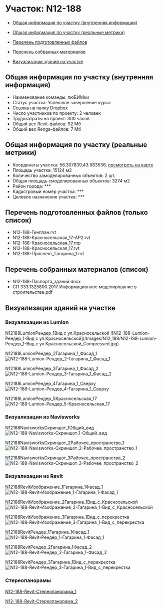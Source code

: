 # Участок: N12-188

* [Общая информация по участку (внутренняя информация)](#Chapter1)

* [Общая информация по участку (реальные метрики)](#Chapter2)

* [Перечень подготовленных файлов](#Chapter3)

* [Перечень собранных материалов](#Chapter4)

* [Визуализации зданий на участке](#Chapter5)

## <a id="Chapter1"></a> Общая информация по участку (внутренняя информация)
+ Наименование команды: люБИМки
+ Статус участка: Успешное завершение курса
+ [Ссылка](https://www.dropbox.com/sh/wvvgv1nw1iqred9/AADQTLklQVIjTfdoFqHCnH8Za/N12_188?dl=0) на папку Dropbox
+ Число участников по проекту: 2 человек
+ Трудозатраты на проект: 300 часов
+ Общий вес Revit-файлов: 92 Мб
+ Общий вес Renga-файлов: 7 Мб
## <a id="Chapter2"></a> Общая информация по участку (реальные метрики)
+ Координаты участка: 56.307839,43.983536, [посмотреть на карте](https://yandex.ru/maps/47/nizhny-novgorod/?ll=43.983536%2C56.307839&z=19)
+ Площадь участка: 15124 м2
+ Количество замоделированных объектов: 2 шт.
+ Общая площадь смоделированных объектов: 3274 м2
+ Район города: *** 
+ Кадастровый номер участка: *** 
+ Целевое назначение участка: *** 
## <a id="Chapter3"></a> Перечень подготовленных файлов (только список)
+ N12-188-Генплан.rvt
+ N12-188-Красносельская_17-АР2.rvt
+ N12-188-Красносельская_17.rnp
+ N12-188-Красносельская_17.rvt
+ N12-188-Проспект_Гагарина_1.rvt
## <a id="Chapter4"></a> Перечень собранных материалов (список)
+ N12-188-Паспорта_зданий.docx
+ СП 333.1325800.2017 Информационное моделирование в строительстве.pdf
## <a id="Chapter5"></a> Визуализации зданий на участке
### Визуализации из Lumion
N12188LumionРендер_1Вид с ул.Красносельской
![N12-188-Lumion-Рендер_1-Вид с ул.Красносельской](/Images/N12_188/N12-188-Lumion-Рендер_1-Вид с ул.Красносельской_Compressed.jpg)

N12188LumionРендер_2Гагарина_1_Фасад_1
![N12-188-Lumion-Рендер_2-Гагарина_1_Фасад_1](/Images/N12_188/N12-188-Lumion-Рендер_2-Гагарина_1_Фасад_1_Compressed.jpg)

N12188LumionРендер_3Гагарина_1_Фасад_2
![N12-188-Lumion-Рендер_3-Гагарина_1_Фасад_2](/Images/N12_188/N12-188-Lumion-Рендер_3-Гагарина_1_Фасад_2_Compressed.jpg)

N12188LumionРендер_4Гагарина_1_Сверху
![N12-188-Lumion-Рендер_4-Гагарина_1_Сверху](/Images/N12_188/N12-188-Lumion-Рендер_4-Гагарина_1_Сверху_Compressed.jpg)

N12188LumionРендер_5Красносельская_17
![N12-188-Lumion-Рендер_5-Красносельская_17](/Images/N12_188/N12-188-Lumion-Рендер_5-Красносельская_17_Compressed.jpg)

### Визуализации из Navisworks
N12188NavisworksСкриншот_1Общий_вид
![N12-188-Navisworks-Скриншот_1-Общий_вид](/Images/N12_188/N12-188-Navisworks-Скриншот_1-Общий_вид_Compressed.jpg)

N12188NavisworksСкриншот_2Рабочее_пространство_1
![N12-188-Navisworks-Скриншот_2-Рабочее_пространство_1](/Images/N12_188/N12-188-Navisworks-Скриншот_2-Рабочее_пространство_1_Compressed.jpg)

N12188NavisworksСкриншот_3Рабочее_пространство_2
![N12-188-Navisworks-Скриншот_3-Рабочее_пространство_2](/Images/N12_188/N12-188-Navisworks-Скриншот_3-Рабочее_пространство_2_Compressed.jpg)

### Визуализации из Revit
N12188RevitИзображение_1Гагарина_1Фасад_1
![N12-188-Revit-Изображение_1-Гагарина_1-Фасад_1](/Images/N12_188/N12-188-Revit-Изображение_1-Гагарина_1-Фасад_1_Compressed.jpg)

N12188RevitИзображение_2Гагарина_1Вид_с_Красносельской
![N12-188-Revit-Изображение_2-Гагарина_1-Вид_с_Красносельской](/Images/N12_188/N12-188-Revit-Изображение_2-Гагарина_1-Вид_с_Красносельской_Compressed.jpg)

N12188RevitИзображение_3Гагарина_1Вид_с_перекрестка
![N12-188-Revit-Изображение_3-Гагарина_1-Вид_с_перекрестка](/Images/N12_188/N12-188-Revit-Изображение_3-Гагарина_1-Вид_с_перекрестка_Compressed.jpg)

N12188RevitРендер_1Гагарина_1Фасад_1
![N12-188-Revit-Рендер_1-Гагарина_1-Фасад_1](/Images/N12_188/N12-188-Revit-Рендер_1-Гагарина_1-Фасад_1_Compressed.jpg)

N12188RevitРендер_2Гагарина_1Фасад_2
![N12-188-Revit-Рендер_2-Гагарина_1-Фасад_2](/Images/N12_188/N12-188-Revit-Рендер_2-Гагарина_1-Фасад_2_Compressed.jpg)

N12188RevitРендер_3Гагарина_1Вид_с_перекрестка
![N12-188-Revit-Рендер_3-Гагарина_1-Вид_с_перекрестка](/Images/N12_188/N12-188-Revit-Рендер_3-Гагарина_1-Вид_с_перекрестка_Compressed.jpg)

### Стереопанорамы
[N12-188-Revit-Стереопанорама_1](https://pano.autodesk.com/pano.html?url=jpgs/f7dce15b-58d2-466e-a750-aa1c8f017ced&version=2)

[N12-188-Revit-Стереопанорама_2](https://pano.autodesk.com/pano.html?url=jpgs/8fe1d757-ad12-4023-8c21-cabefe3b8137&version=2)

